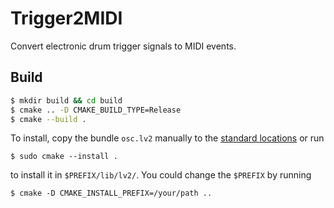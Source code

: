 # Trigger2MIDI

Convert electronic drum trigger signals to MIDI events.

## Build
```bash
$ mkdir build && cd build
$ cmake .. -D CMAKE_BUILD_TYPE=Release
$ cmake --build .
```

To install, copy the bundle `osc.lv2` manually to the [standard
locations](http://lv2plug.in/pages/filesystem-hierarchy-standard.html)
or run

```
$ sudo cmake --install .
```

to install it in `$PREFIX/lib/lv2/`. You could change the `$PREFIX` by running

```
$ cmake -D CMAKE_INSTALL_PREFIX=/your/path ..
```